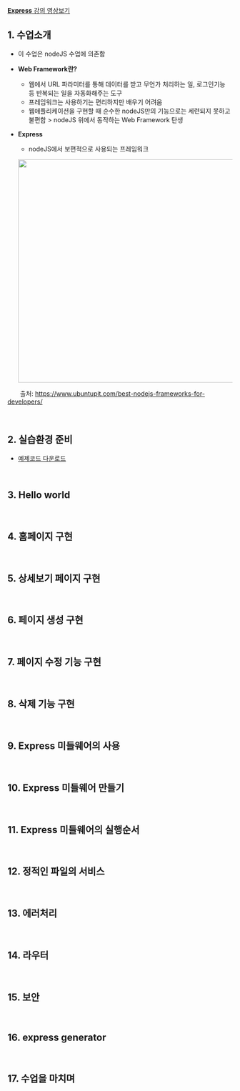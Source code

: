 [__Express__ 강의 영상보기](https://opentutorials.org/module/3590)


## 1. 수업소개

- 이 수업은 nodeJS 수업에 의존함

- __Web Framework란?__
    - 웹에서 URL 파라미터를 통해 데이터를 받고 무언가 처리하는 일, 로그인기능 등 반복되는 일을 자동화해주는 도구
    - 프레임워크는 사용하기는 편리하지만 배우기 어려움
    - 웹애플리케이션을 구현할 때 순수한 nodeJS만의 기능으로는 세련되지 못하고 불편함 > nodeJS 위에서 동작하는 Web Framework 탄생
- __Express__
    - nodeJS에서 보편적으로 사용되는 프레임워크
    <p><img src="https://user-images.githubusercontent.com/60066472/84592558-8abedd80-ae81-11ea-953b-bb50d4920bc9.PNG" width="500"></p>
　　출처: https://www.ubuntupit.com/best-nodejs-frameworks-for-developers/
  
<br>

## 2. 실습환경 준비
- [예제코드 다운로드](https://github.com/web-n/Nodejs)

<br>

## 3. Hello world
<br>

## 4. 홈페이지 구현
<br>

## 5. 상세보기 페이지 구현
<br>

## 6. 페이지 생성 구현
<br>

## 7. 페이지 수정 기능 구현
<br>

## 8. 삭제 기능 구현
<br>

## 9. Express 미들웨어의 사용
<br>

## 10. Express 미들웨어 만들기
<br>

## 11. Express 미들웨어의 실행순서
<br>

## 12. 정적인 파일의 서비스
<br>

## 13. 에러처리
<br>

## 14. 라우터
<br>

## 15. 보안
<br>

## 16. express generator
<br>

## 17. 수업을 마치며
